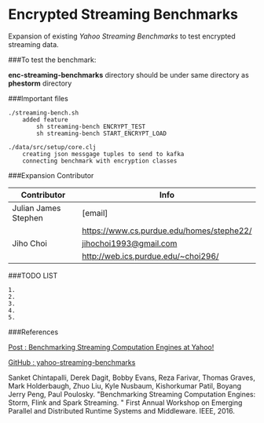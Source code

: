 # Encrypted Streaming Benchmarks
<!--
# enc-streaming-benchmarks
-->

<!--
Atom
	1. cmd + shift + p
	2. Markdown Preview
-->

Expansion of existing *Yahoo Streaming Benchmarks* to test encrypted streaming data.



###To test the benchmark:

**enc-streaming-benchmarks** directory should be under same directory as **phestorm** directory


###Important files

	./streaming-bench.sh
		added feature
			sh streaming-bench ENCRYPT_TEST
			sh streaming-bench START_ENCRYPT_LOAD		

	./data/src/setup/core.clj
		creating json messgage tuples to send to kafka
		connecting benchmark with encryption classes



###Expansion Contributor

Contributor          | Info
-------------------- | -------------
Julian James Stephen | [email]
										 | https://www.cs.purdue.edu/homes/stephe22/
Jiho Choi            | jihochoi1993@gmail.com
					 					 | http://web.ics.purdue.edu/~choi296/

<!--
	Julian James Stephen
		Email	:
		Web 	: 	https://www.cs.purdue.edu/homes/stephe22/

	Jiho Choi
		Email	:	jihochoi1993@gmail.com
		Web		:	http://web.ics.purdue.edu/~choi296/
-->



###TODO LIST

	1.
	2.
	3.
	4.
	5.





###References

[Post : Benchmarking Streaming Computation Engines at Yahoo!](https://yahooeng.tumblr.com/post/135321837876/benchmarking-streaming-computation-engines-at)

[GitHub : yahoo-streaming-benchmarks](https://github.com/yahoo/streaming-benchmarks)

Sanket Chintapalli, Derek Dagit, Bobby Evans, Reza Farivar, Thomas Graves, Mark Holderbaugh, Zhuo Liu, Kyle Nusbaum, Kishorkumar Patil, Boyang Jerry Peng, Paul Poulosky. "Benchmarking Streaming Computation Engines: Storm, Flink and Spark Streaming. " First Annual Workshop on Emerging Parallel and Distributed Runtime Systems and Middleware. IEEE, 2016.
